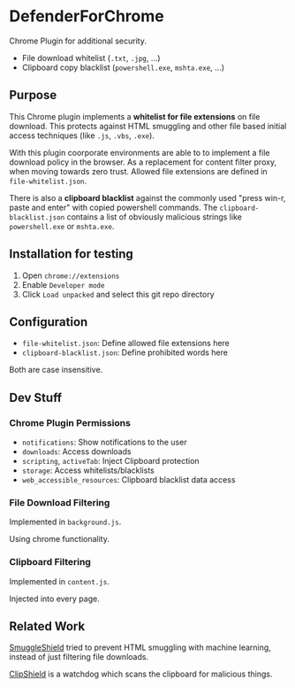# DefenderForChrome

Chrome Plugin for additional security. 

* File download whitelist (`.txt`, `.jpg`, ...)
* Clipboard copy blacklist (`powershell.exe`, `mshta.exe`, ...)


## Purpose

This Chrome plugin implements a **whitelist for file extensions**
on file download. This protects against HTML smuggling and other
file based initial access techniques (like `.js`, `.vbs`, `.exe`). 

With this plugin coorporate environments are able to to implement a file
download policy in the browser. As a replacement for content filter
proxy, when moving towards zero trust. Allowed file extensions are defined in `file-whitelist.json`.

There is also a **clipboard blacklist** against the commonly
used "press win-r, paste and enter" with copied powershell
commands. The `clipboard-blacklist.json` contains a list 
of obviously malicious strings like `powershell.exe` or `mshta.exe`.


## Installation for testing

1) Open `chrome://extensions`
2) Enable `Developer mode`
3) Click `Load unpacked` and select this git repo directory


## Configuration

* `file-whitelist.json`: Define allowed file extensions here
* `clipboard-blacklist.json`: Define prohibited words here

Both are case insensitive.


## Dev Stuff

### Chrome Plugin Permissions

* `notifications`: Show notifications to the user
* `downloads`: Access downloads
* `scripting`, `activeTab`: Inject Clipboard protection
* `storage`: Access whitelists/blacklists
* `web_accessible_resources`: Clipboard blacklist data access


### File Download Filtering

Implemented in `background.js`.

Using chrome functionality. 


### Clipboard Filtering

Implemented in `content.js`. 

Injected into every page. 


## Related Work

[SmuggleShield](https://github.com/RootUp/SmuggleShield) tried to prevent HTML smuggling with machine learning, instead of just filtering file downloads. 

[ClipShield](https://github.com/ericlaw1979/clipshield) is a watchdog
which scans the clipboard for malicious things.
